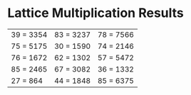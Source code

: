 # Lattice Multiplication Results

|   |   |   |
|---|---|---|
| 39 = 3354 | 83 = 3237 | 78 = 7566 |
| 75 = 5175 | 30 = 1590 | 74 = 2146 |
| 76 = 1672 | 62 = 1302 | 57 = 5472 |
| 85 = 2465 | 67 = 3082 | 36 = 1332 |
| 27 = 864 | 44 = 1848 | 85 = 6375 |
